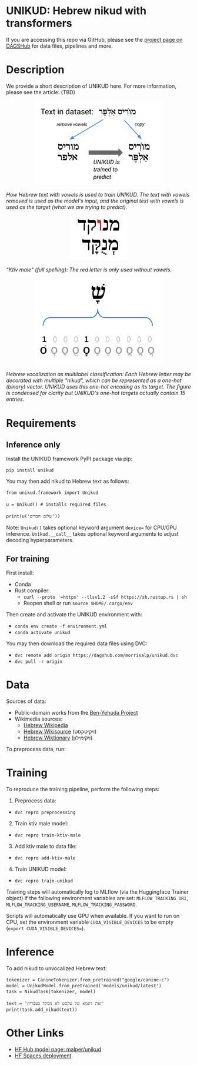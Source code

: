 # UNIKUD: Hebrew nikud with transformers

If you are accessing this repo via GitHub, please see the [project page on DAGSHub](https://dagshub.com/morrisalp/unikud) for data files, pipelines and more.

# Description

We provide a short description of UNIKUD here. For more information, please see the article: (TBD)

<p align="center">
<img src="img/training.png" width="70%" height="70%" alt="How data is used to train UNIKUD">
</p>

*How Hebrew text with vowels is used to train UNIKUD. The text with vowels removed is used as the model's input, and the original text with vowels is used as the target (what we are trying to predict).*

<p align="center">
<img src="img/ktiv-male.png" width="30%" height="30%" alt="Illustration of full spellings in Hebrew">
</p>

*"Ktiv male" (full spelling): The red letter is only used without vowels.*

<p align="center">
<img src="img/ohe.png" width="70%" height="70%" alt="Illustration of one-hot encoded target">
</p>

*Hebrew vocalization as multilabel classification: Each Hebrew letter may be decorated with multiple "nikud", which can be represented as a one-hot (binary) vector. UNIKUD uses this one-hot encoding as its target. The figure is condensed for clarity but UNIKUD's one-hot targets actually contain 15 entries.*

# Requirements

## Inference only

Install the UNIKUD framework PyPI package via pip:

    pip install unikud

You may then add nikud to Hebrew text as follows:

    from unikud.framework import Unikud

    u = Unikud() # installs required files

    print(u('שלום חברים'))

Note: `Unikud()` takes optional keyword argument `device=` for CPU/GPU inference. `Unikud.__call__` takes optional keyword arguments to adjust decoding hyperparameters.

## For training

First install:

* Conda
* Rust compiler:
  * `curl --proto '=https' --tlsv1.2 -sSf https://sh.rustup.rs | sh`
  * Reopen shell or run `source $HOME/.cargo/env`

Then create and activate the UNIKUD environment with:

* `conda env create -f environment.yml`
* `conda activate unikud`

You may then download the required data files using DVC:

* `dvc remote add origin https://dagshub.com/morrisalp/unikud.dvc`
* `dvc pull -r origin`

# Data

Sources of data:

* Public-domain works from the [Ben-Yehuda Project](https://benyehuda.org/)
* Wikimedia sources:
  * [Hebrew Wikipedia](https://he.wikipedia.org/)
  * [Hebrew Wikisource](https://he.wikisource.org/) (ויקיטקסט)
  * [Hebrew Wiktionary](https://he.wiktionary.org/) (ויקימילון)

To preprocess data, run:

# Training

To reproduce the training pipeline, perform the following steps:

1. Preprocess data:
  * `dvc repro preprocessing`
2. Train ktiv male model:
  * `dvc repro train-ktiv-male`
3. Add ktiv male to data file:
  * `dvc repro add-ktiv-male`
4. Train UNIKUD model:
  * `dvc repro train-unikud`

Training steps will automatically log to MLflow (via the Huggingface Trainer object) if the following environment variables are set: `MLFLOW_TRACKING_URI`, `MLFLOW_TRACKING_USERNAME`, `MLFLOW_TRACKING_PASSWORD`.

Scripts will automatically use GPU when available. If you want to run on CPU, set the environment variable `CUDA_VISIBLE_DEVICES` to be empty (`export CUDA_VISIBLE_DEVICES=`).

# Inference

To add nikud to unvocalized Hebrew text:

    tokenizer = CanineTokenizer.from_pretrained("google/canine-c")
    model = UnikudModel.from_pretrained('models/unikud/latest')
    task = NikudTask(tokenizer, model)
    
    text = 'זאת דוגמא של טקסט לא מנוקד בעברית'
    print(task.add_nikud(text))

# Other Links
* [HF Hub model page: malper/unikud](https://huggingface.co/malper/unikud)
* [HF Spaces deployment](https://huggingface.co/spaces/malper/unikud)